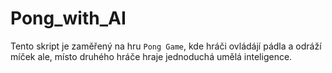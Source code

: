 # Pong_with_AI

Tento skript je zaměřený na hru ``Pong Game``, kde hráči ovládájí pádla a odráží míček ale, místo druhého hráče hraje jednoduchá umělá inteligence.